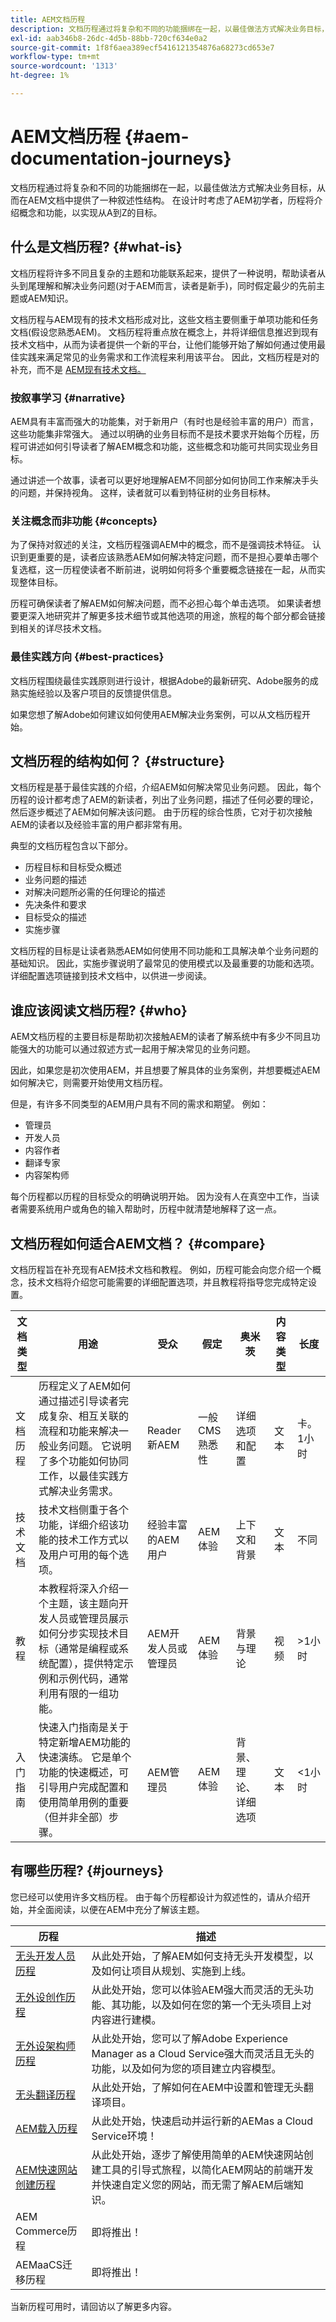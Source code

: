 ```yaml
---
title: AEM文档历程
description: 文档历程通过将复杂和不同的功能捆绑在一起，以最佳做法方式解决业务目标，从而在AEM文档中提供了一种叙述性结构。 在设计时考虑了AEM初学者，历程将介绍概念和功能，以实现从A到Z的目标。
exl-id: aab346b8-26dc-4d5b-88bb-720cf634e0a2
source-git-commit: 1f8f6aea389ecf5416121354876a68273cd653e7
workflow-type: tm+mt
source-wordcount: '1313'
ht-degree: 1%

---
```


# AEM文档历程 {#aem-documentation-journeys}

文档历程通过将复杂和不同的功能捆绑在一起，以最佳做法方式解决业务目标，从而在AEM文档中提供了一种叙述性结构。 在设计时考虑了AEM初学者，历程将介绍概念和功能，以实现从A到Z的目标。

## 什么是文档历程? {#what-is}

文档历程将许多不同且复杂的主题和功能联系起来，提供了一种说明，帮助读者从头到尾理解和解决业务问题(对于AEM而言，读者是新手)，同时假定最少的先前主题或AEM知识。

文档历程与AEM现有的技术文档形成对比，这些文档主要侧重于单项功能和任务文档(假设您熟悉AEM)。 文档历程将重点放在概念上，并将详细信息推迟到现有技术文档中，从而为读者提供一个新的平台，让他们能够开始了解如何通过使用最佳实践来满足常见的业务需求和工作流程来利用该平台。 因此，文档历程是对的补充，而不是 [AEM现有技术文档。](https://experienceleague.adobe.com/docs/experience-manager-cloud-service.html)

### 按叙事学习 {#narrative}

AEM具有丰富而强大的功能集，对于新用户（有时也是经验丰富的用户）而言，这些功能集非常强大。 通过以明确的业务目标而不是技术要求开始每个历程，历程可讲述如何引导读者了解AEM概念和功能，这些概念和功能可共同实现业务目标。

通过讲述一个故事，读者可以更好地理解AEM不同部分如何协同工作来解决手头的问题，并保持视角。 这样，读者就可以看到特征树的业务目标林。

### 关注概念而非功能 {#concepts}

为了保持对叙述的关注，文档历程强调AEM中的概念，而不是强调技术特征。 认识到更重要的是，读者应该熟悉AEM如何解决特定问题，而不是担心要单击哪个复选框，这一历程使读者不断前进，说明如何将多个重要概念链接在一起，从而实现整体目标。

历程可确保读者了解AEM如何解决问题，而不必担心每个单击选项。 如果读者想要更深入地研究并了解更多技术细节或其他选项的用途，旅程的每个部分都会链接到相关的详尽技术文档。

### 最佳实践方向 {#best-practices}

文档历程围绕最佳实践原则进行设计，根据Adobe的最新研究、Adobe服务的成熟实施经验以及客户项目的反馈提供信息。

如果您想了解Adobe如何建议如何使用AEM解决业务案例，可以从文档历程开始。

## 文档历程的结构如何？ {#structure}

文档历程是基于最佳实践的介绍，介绍AEM如何解决常见业务问题。 因此，每个历程的设计都考虑了AEM的新读者，列出了业务问题，描述了任何必要的理论，然后逐步概述了AEM如何解决该问题。 由于历程的综合性质，它对于初次接触AEM的读者以及经验丰富的用户都非常有用。

典型的文档历程包含以下部分。

* 历程目标和目标受众概述
* 业务问题的描述
* 对解决问题所必需的任何理论的描述
* 先决条件和要求
* 目标受众的描述
* 实施步骤

文档历程的目标是让读者熟悉AEM如何使用不同功能和工具解决单个业务问题的基础知识。 因此，实施步骤说明了最常见的使用模式以及最重要的功能和选项。 详细配置选项链接到技术文档中，以供进一步阅读。

## 谁应该阅读文档历程? {#who}

AEM文档历程的主要目标是帮助初次接触AEM的读者了解系统中有多少不同且功能强大的功能可以通过叙述方式一起用于解决常见的业务问题。

因此，如果您是初次使用AEM，并且想要了解具体的业务案例，并想要概述AEM如何解决它，则需要开始使用文档历程。

但是，有许多不同类型的AEM用户具有不同的需求和期望。 例如：

* 管理员
* 开发人员
* 内容作者
* 翻译专家
* 内容架构师

每个历程都以历程的目标受众的明确说明开始。 因为没有人在真空中工作，当读者需要系统用户或角色的输入帮助时，历程中就清楚地解释了这一点。

## 文档历程如何适合AEM文档？ {#compare}

文档历程旨在补充现有AEM技术文档和教程。 例如，历程可能会向您介绍一个概念，技术文档将介绍您可能需要的详细配置选项，并且教程将指导您完成特定设置。

| 文档类型 | 用途 | 受众 | 假定 | 奥米茨 | 内容类型 | 长度 |
|---|---|---|---|---|---|---|
| 文档历程 | 历程定义了AEM如何通过描述引导读者完成复杂、相互关联的流程和功能来解决一般业务问题。 它说明了多个功能如何协同工作，以最佳实践方式解决业务需求。 | Reader新AEM | 一般CMS熟悉性 | 详细选项和配置 | 文本 | 卡。 1小时 |
| 技术文档 | 技术文档侧重于各个功能，详细介绍该功能的技术工作方式以及用户可用的每个选项。 | 经验丰富的AEM用户 | AEM体验 | 上下文和背景 | 文本 | 不同 |
| 教程 | 本教程将深入介绍一个主题，该主题向开发人员或管理员展示如何分步实现技术目标（通常是编程或系统配置），提供特定示例和示例代码，通常利用有限的一组功能。 | AEM开发人员或管理员 | AEM体验 | 背景与理论 | 视频 | >1小时 |
| 入门指南 | 快速入门指南是关于特定新增AEM功能的快速演练。 它是单个功能的快速概述，可引导用户完成配置和使用简单用例的重要（但并非全部）步骤。 | AEM管理员 | AEM体验 | 背景、理论、详细选项 | 文本 | &lt;1小时 |

## 有哪些历程? {#journeys}

您已经可以使用许多文档历程。 由于每个历程都设计为叙述性的，请从介绍开始，并全面阅读，以便在AEM中充分了解该主题。

| 历程 | 描述 |
|---|---|
| [无头开发人员历程](/help/journey-headless/developer/overview.md) | 从此处开始，了解AEM如何支持无头开发模型，以及如何让项目从规划、实施到上线。 |
| [无外设创作历程](/help/journey-headless/author/overview.md) | 从此处开始，您可以体验AEM强大而灵活的无头功能、其功能，以及如何在您的第一个无头项目上对内容进行建模。 |
| [无外设架构师历程](/help/journey-headless/architect/overview.md) | 从此处开始，您可以了解Adobe Experience Manager as a Cloud Service强大而灵活且无头的功能，以及如何为您的项目建立内容模型。 |
| [无头翻译历程](/help/journey-headless/translation/overview.md) | 从此处开始，了解如何在AEM中设置和管理无头翻译项目。 |
| [AEM载入历程](/help/journey-onboarding/home.md) | 从此处开始，快速启动并运行新的AEMas a Cloud Service环境！ |
| [AEM快速网站创建历程](/help/journey-sites/quick-site/overview.md) | 从此处开始，逐步了解使用简单的AEM快速网站创建工具的引导式旅程，以简化AEM网站的前端开发并快速自定义您的网站，而无需了解AEM后端知识。 |
| AEM Commerce历程 | 即将推出！ |
| AEMaaCS迁移历程 | 即将推出！ |

当新历程可用时，请回访以了解更多内容。
